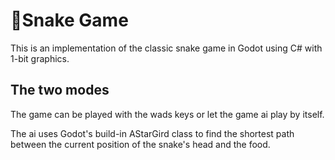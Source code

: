 # 🐍Snake Game

This is an implementation of the classic snake game in Godot using C# with 1-bit graphics.

## The two modes

The game can be played with the wads keys or let the game ai play by itself.

The ai uses Godot's build-in AStarGird class to find the shortest path between the current position of the snake's head and the food.
